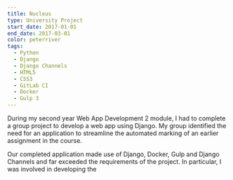 ```yaml
---
title: Nucleus
type: University Project
start_date: 2017-01-01
end_date: 2017-03-01
color: peterriver
tags:
  - Python
  - Django
  - Django Channels
  - HTML5
  - CSS3
  - GitLab CI
  - Docker
  - Gulp 3
---
```

During my second year Web App Development 2 module, I had to complete a group project to develop a web app using Django. My group identified the need for an application to streamline the automated marking of an earlier assignment in the course.

Our completed application made use of Django, Docker, Gulp and Django Channels and far exceeded the requirements of the project. In particular, I was involved in developing the
